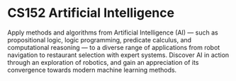 # CS152 Artificial Intelligence

Apply methods and algorithms from Artificial Intelligence (AI) — such as propositional logic, logic programming,
predicate calculus, and computational reasoning — to a diverse range of applications from robot navigation to
restaurant selection with expert systems. Discover AI in action through an exploration of robotics, and gain an
appreciation of its convergence towards modern machine learning methods.

